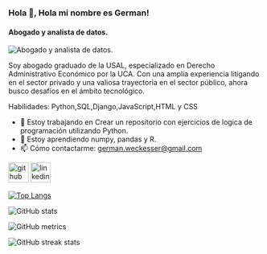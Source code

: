 ### Hola 👋, Hola mi nombre es German!
#### Abogado y analista de datos.
![Abogado y analista de datos.](https://files.oaiusercontent.com/file-bCICX2ewtTPiQbyyYcTpqiUD?se=2024-01-18T04%3A11%3A14Z&sp=r&sv=2021-08-06&sr=b&rscc=max-age%3D31536000%2C%20immutable&rscd=attachment%3B%20filename%3D9dd9853d-6ad5-4848-93ce-306ef42e5e11.webp&sig=6iy05ysp46l2CpgvG4CcP/ewMVA5WTMrpQeI%2BOMDqZw%3D)

Soy abogado graduado de la USAL, especializado en Derecho Administrativo Económico por la UCA. Con una amplia experiencia litigando en el sector privado y una valiosa trayectoria en el sector público, ahora busco desafíos en el ámbito tecnológico.

Habilidades: Python,SQL,Django,JavaScript,HTML y CSS

- 🔭 Estoy trabajando en Crear un repositorio con ejercicios de logica de programación utilizando Python.  
- 🌱 Estoy aprendiendo numpy, pandas y R. 
- 📫 Cómo contactarme: german.weckesser@gmail.com 


[<img src='https://cdn.jsdelivr.net/npm/simple-icons@3.0.1/icons/github.svg' alt='github' height='40'>](https://github.com/https://github.com/Wninja13)  [<img src='https://cdn.jsdelivr.net/npm/simple-icons@3.0.1/icons/linkedin.svg' alt='linkedin' height='40'>](https://www.linkedin.com/in/https://www.linkedin.com/in/german-weckesser//)  

[![Top Langs](https://github-readme-stats.vercel.app/api/top-langs/?username=https://github.com/Wninja13)](https://github.com/anuraghazra/github-readme-stats)

![GitHub stats](https://github-readme-stats.vercel.app/api?username=https://github.com/Wninja13&show_icons=true)  

![GitHub metrics](https://metrics.lecoq.io/https://github.com/Wninja13)  

![GitHub streak stats](https://streak-stats.demolab.com/?user=https://github.com/Wninja13)  

